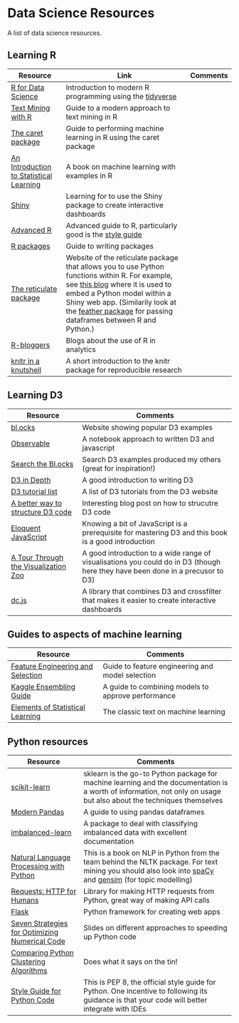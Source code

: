 # Data Science Resources
A list of data science resources.

## Learning R

| Resource           | Link | Comments |
| ------------------ | ----- | -------- |
| [R for Data Science](http://r4ds.had.co.nz/) | Introduction to modern R programming using the [tidyverse](https://www.tidyverse.org/)|
| [Text Mining with R](https://www.tidytextmining.com/) | Guide to a modern approach to text mining in R |
| [The caret package](https://topepo.github.io/caret/index.html) | Guide to performing machine learning in R using the caret package |
| [An Introduction to Statistical Learning](http://www-bcf.usc.edu/~gareth/ISL/) | A book on machine learning with examples in R |
| [Shiny](http://shiny.rstudio.com/tutorial/)|Learning for to use the Shiny package to create interactive dashboards |
| [Advanced R](http://adv-r.had.co.nz/) | Advanced guide to R, particularly good is the [style guide](http://adv-r.had.co.nz/Style.html)|
| [R packages](http://r-pkgs.had.co.nz/) | Guide to writing packages |
| [The reticulate package](https://rstudio.github.io/reticulate/) | Website of the reticulate package that allows you to use Python functions within R. For example, see [this blog](https://rviews.rstudio.com/2018/04/17/reticulated-shiny/) where it is used to embed a Python model within a Shiny web app. (Similarily look at the [feather package](http://blog.rstudio.com/2016/03/29/feather/) for passing dataframes between R and Python.) |
| [R-bloggers](https://www.r-bloggers.com/tag/rblogs/) | Blogs about the use of R in analytics |
| [knitr in a knutshell](http://kbroman.org/knitr_knutshell/) | A short introduction to the knitr package for reproducible research |


## Learning D3

| Resource       | Comments                   |
| -------------- | -------------------------- |
| [bl.ocks](https://bl.ocks.org/) | Website showing popular D3 examples |
| [Observable](https://beta.observablehq.com/?utm_source=blocks) | A notebook approach to written D3 and javascript |
| [Search the Bl.ocks](http://blockbuilder.org/search) | Search D3 examples produced my others (great for inspiration!) |
| [D3 in Depth](http://d3indepth.com/) | A good introduction to writing D3 |
| [D3 tutorial list](https://github.com/d3/d3/wiki/Tutorials/) | A list of D3 tutorials from the D3 website |
| [A better way to structure D3 code](http://ejb.github.io/2017/08/09/a-better-way-to-structure-d3-code-es6-version.html) | Interesting blog post on how to strucutre D3 code|
| [Eloquent JavaScript](https://eloquentjavascript.net/) | Knowing a bit of JavaScript is a prerequisite for mastering D3 and this book is a good introduction | 
| [A Tour Through the Visualization Zoo](https://homes.cs.washington.edu/~jheer/files/zoo/) | A good introduction to a wide range of visualisations you could do in D3 (though here they have been done in a precusor to D3) |
| [dc.js](http://dc-js.github.io/dc.js/) | A library that combines D3 and crossfilter that makes it easier to create interactive dashboards |

## Guides to aspects of machine learning


| Resource       | Comments                   |
| -------------- | -------------------------- |
| [Feature Engineering and Selection](http://www.feat.engineering/index.html) | Guide to feature engineering and model selection |
| [Kaggle Ensembling Guide](https://mlwave.com/kaggle-ensembling-guide/) | A guide to combining models to approve performance |
| [Elements of Statistical Learning](http://web.stanford.edu/~hastie/ElemStatLearn/) | The classic text on machine learning |


## Python resources

| Resource       | Comments                   |
| -------------- | -------------------------- |
| [scikit-learn](http://scikit-learn.org/stable/) | sklearn is the go-to Python package for machine learning and the documentation is a worth of information, not only on usage but also about the techniques themselves |
| [Modern Pandas](http://tomaugspurger.github.io/modern-1-intro.html) | A guide to using pandas dataframes |
| [imbalanced-learn](http://contrib.scikit-learn.org/imbalanced-learn/stable/) | A package to deal with classifying imbalanced data with excellent documentation |
| [Natural Language Processing with Python](https://www.nltk.org/book/) | This is a book on NLP in Python from the team behind the NLTK package. For text mining you should also look into [spaCy](https://spacy.io/) and [gensim](https://radimrehurek.com/gensim/) (for topic modelling) |
| [Requests: HTTP for Humans](http://docs.python-requests.org/en/master/) | Library for making HTTP requests from Python, great way of making API calls |
| [Flask](http://flask.pocoo.org/docs/0.12/) | Python framework for creating web apps |
| [Seven Strategies for Optimizing Numerical Code](https://speakerdeck.com/jakevdp/seven-strategies-for-optimizing-numerical-code) | Slides on different approaches to speeding up Python code |
| [Comparing Python Clustering Algorithms](http://hdbscan.readthedocs.io/en/latest/comparing_clustering_algorithms.html) | Does what it says on the tin! |
| [Style Guide for Python Code](https://www.python.org/dev/peps/pep-0008/) | This is PEP 8, the official style guide for Python. One incentive to following its guidance is that your code will better integrate with IDEs |
